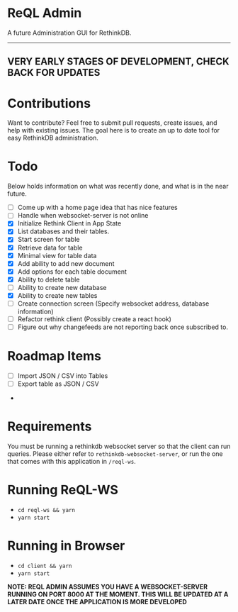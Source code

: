 # ReQL Admin

A future Administration GUI for RethinkDB.

----
**VERY EARLY STAGES OF DEVELOPMENT, CHECK BACK FOR UPDATES**
----

# Contributions

Want to contribute? Feel free to submit pull requests, create issues, and help with existing issues. The goal here is to create an up to date tool for easy RethinkDB administration.

# Todo

Below holds information on what was recently done, and what is in the near future.

- [ ] Come up with a home page idea that has nice features
- [ ] Handle when websocket-server is not online
- [X] Initialize Rethink Client in App State
- [X] List databases and their tables.
- [X] Start screen for table
- [X] Retrieve data for table
- [X] Minimal view for table data
- [X] Add ability to add new document
- [X] Add options for each table document
- [X] Ability to delete table
- [ ] Ability to create new database
- [X] Ability to create new tables
- [ ] Create connection screen (Specify websocket address, database information)
- [ ] Refactor rethink client (Possibly create a react hook)
- [ ] Figure out why changefeeds are not reporting back once subscribed to.

# Roadmap Items
- [ ] Import JSON / CSV into Tables
- [ ] Export table as JSON / CSV
-

# Requirements

You must be running a rethinkdb websocket server so that the client can run queries. Please either refer to `rethinkdb-websocket-server`, or run the one that comes with this application in `/reql-ws`.

# Running ReQL-WS

- `cd reql-ws && yarn`
- `yarn start`

# Running in Browser

- `cd client && yarn`
- `yarn start`

**NOTE: REQL ADMIN ASSUMES YOU HAVE A WEBSOCKET-SERVER RUNNING ON PORT 8000 AT THE MOMENT. THIS WILL BE UPDATED AT A LATER DATE ONCE THE APPLICATION IS MORE DEVELOPED**
